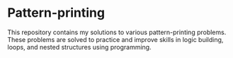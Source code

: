 # Pattern-printing
This repository contains my solutions to various pattern-printing problems. These problems are solved to practice and improve skills in logic building, loops, and nested structures using programming.
